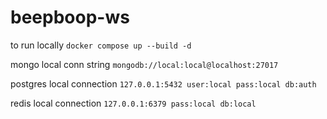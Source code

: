 # beepboop-ws

to run locally
`docker compose up --build -d`

mongo local conn string
`mongodb://local:local@localhost:27017`

postgres local connection
`127.0.0.1:5432 user:local pass:local db:auth`

redis local connection
`127.0.0.1:6379 pass:local db:local`
